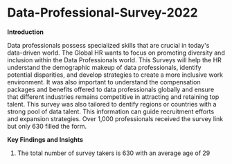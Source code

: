 # Data-Professional-Survey-2022

**Introduction**

Data professionals possess specialized skills that are crucial in today's data-driven world. The Global HR wants to focus on promoting diversity and inclusion within the Data Professionals world. This Surveys will help the HR understand the demographic makeup of data professionals, identify potential disparities, and develop strategies to create a more inclusive work environment. It was also important to understand the compensation packages and benefits offered to data professionals globally and ensure that different industries remains competitive in attracting and retaining top talent.
This survey was also tailored to dentify regions or countries with a strong pool of data talent. This information can guide recruitment efforts and expansion strategies. Over 1,000 professionals received the survey link but only 630 filled the form.


**Key Findings and Insights**

1. The total number of survey takers is 630 with an average age of 29
